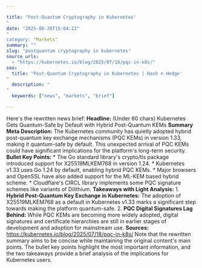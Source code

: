 ```yaml
---

title: "Post-Quantum Cryptography in Kubernetes'"
date: "2025-08-20T15:04:22""
category: "Markets"
summary: ""
slug: "postquantum cryptography in kubernetes"
source_urls:
  - "https://kubernetes.io/blog/2025/07/18/pqc-in-k8s/"
seo:
  title: "Post-Quantum Cryptography in Kubernetes | Hash n Hedge'"
  description: ""
  keywords: ["news", "markets", "brief"]

---
```

Here's the rewritten news brief:  **Headline:** (Under 60 chars) Kubernetes Gets Quantum-Safe by Default with Hybrid Post-Quantum KEMs  **Summary Meta Description:** The Kubernetes community has quietly adopted hybrid post-quantum key exchange mechanisms (PQC KEMs) in version 1.33, making it quantum-safe by default. This unexpected arrival of PQC KEMs could have significant implications for the platform's long-term security.  **Bullet Key Points:**  * The Go standard library's crypto/tls package introduced support for X25519MLKEM768 in version 1.24. * Kubernetes v1.33 uses Go 1.24 by default, enabling hybrid PQC KEMs. * Major browsers and OpenSSL have also added support for the ML-KEM based hybrid scheme. * Cloudflare's CIRCL library implements some PQC signature schemes like variants of Dilithium.  **Takeaways with Light Analysis:**  1. **Hybrid Post-Quantum Key Exchange in Kubernetes:** The adoption of X25519MLKEM768 as a default in Kubernetes v1.33 marks a significant step towards making the platform quantum-safe. 2. **PQC Digital Signatures Lag Behind:** While PQC KEMs are becoming more widely adopted, digital signatures and certificate hierarchies are still in earlier stages of development and adoption for mainstream use.  **Sources:** https://kubernetes.io/blog/2025/07/18/pqc-in-k8s/  Note that the rewritten summary aims to be concise while maintaining the original content's main points. The bullet key points highlight the most important information, and the two takeaways provide a brief analysis of the implications for Kubernetes users. 
